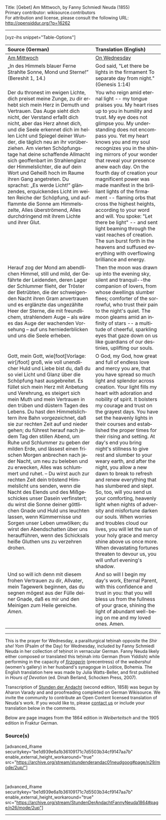 <html>
<head></head>
<body>
Title: [Gebet] Am Mittwoch, by Fanny Schmiedl Neuda (1855)<br />
Primary contributor: wikisource.contributors<br />
For attribution and license, please consult the following URL: <a href="http://opensiddur.org/?p=16262">http://opensiddur.org/?p=16262</a>
<p />
<hr />

[xyz-ihs snippet="Table-Options"]<table style="margin-left: auto; margin-right: auto;" class="draggable">
<thead><tr><th id="x" style="text-align: left;">Source (German)</th><th style="text-align: left;">Translation (English)</th></tr></thead>
<tbody>
<tr><td style="vertical-align:top;">
<div class="german" lang="de">
<u>Am Mittwoch</u>
</span></div></td>

<td style="vertical-align:top;">
<div class="english" lang="en">
<u>On Wednesday</u>
</span></div></td></tr>

<tr><td style="vertical-align:top;">
<div class="german" lang="de">
„In des Himmels blauer Ferne 
Strahlte Sonne, Mond und Sterne!” 
(Bereshit 1, 14.) 
</span></div></td>

<td style="vertical-align:top;">
<div class="english" lang="en">
God said, 
"Let there be lights in the firmament
To separate day from night."
(Genesis 1:14)
</span></div></td></tr>


<tr><td style="vertical-align:top;">
<div class="german" lang="de">
Der du thronest im ewigen Lichte, dich preiset meine Zunge, zu dir erhebt sich mein Herz in Demuth und Vertrauen. Das Auge sieht dich nicht, der Verstand erfaßt dich nicht, aber das Herz ahnet dich, und die Seele erkennet dich im hellen Licht und Spiegel deiner Wunder, die täglich neu an ihr vorüberziehen. Am vierten Schöpfungstage hat deine schaffende Allmacht sich geoffenbart im Strahlenglanz der Himmelslichter, die auf dein Wort und Geheiß hoch im Raume ihren Gang angetreten. Du sprachst: „Es werde Licht!” glänzendes, erquickendes Licht im weiten Reiche der Schöpfung, und aufflammte die Sonne am Himmelszelte, Alles überströmend, Alles durchdringend mit ihrem Lichte und ihrer Glut.
</span></div></td>

<td style="vertical-align:top;">
<div class="english" lang="en">
You who reign amid eternal light -- my tongue praises you. My heart rises up to you in humility and trust. My eye does not glimpse you. My understanding does not encompass you. Yet my heart knows you and my soul recognizes you in the shining mirrors of your wonder that reveal your presence anew each day. On the fourth day of creation your magnificent power was made manifest in the brilliant lights of the firmament -- flaming orbs that cross the highest heights, according to your word and will. You spoke: "Let there be light" -- and sent light beaming through the vast reaches of creation. The sun burst forth in the heavens and suffused everything with overflowing brilliance and energy.
</span></div></td></tr>


<tr><td style="vertical-align:top;">
<div class="german" lang="de">
Herauf zog der Mond am abendlichen Himmel, still und mild, der Gefährte der Leidenden, deren Lager der Schlummer flieht, der Tröster der Betrübten, die der schweigenden Nacht ihren Gram anvertrauen und es erglänzte das ungezählte Heer der Sterne, die mit freundlichem, strahlendem Auge – als wäre es das Auge der wachenden Vorsehung – auf uns herniederblicken und uns die Seele erheben. 
</span></div></td>

<td style="vertical-align:top;">
<div class="english" lang="en">
Then the moon was drawn up into the evening sky, silent and tranquil--the companion of lovers, from whose dwellings slumber flees; comforter of the sorrowful, who trust their pain to the night's quiet. The moon gleams amid an infinity of stars -- a multitude of cheerful, sparkling eyes that gaze down on us like guardians of our destinies, uplifting our souls.
</span></div></td></tr>


<tr><td style="vertical-align:top;">
<div class="german" lang="de">
Gott, mein Gott, wie[foot]Vorlage: <em>wir</em>[/foot] groß, wie voll unendlicher Huld und Liebe bist du, daß du so viel Licht und Glanz über die Schöpfung hast ausgebreitet. Es füllet sich mein Herz mit Anbetung und Verehrung, es steigert sich mein Muth und mein Vertrauen in den trüben und düstern Tagen des Lebens. Du hast den Himmelslichtern ihre Bahn vorgezeichnet, daß sie zur rechten Zeit auf und nieder gehen; du führest herauf nach jedem Tag den stillen Abend, um Ruhe und Schlummer zu geben der milden Erde, und lässest einen frischen Morgen anbrechen nach jeder Nacht, um neu zu beleben und zu erwecken, Alles was schlummert und ruhet. – Du wirst auch zur rechten Zeit dein tröstend Himmelslicht uns senden, wenn die Nacht des Elends und des Mißgeschickes unser Dasein verfinstert; du wirst die Sonne deiner göttlichen Gnade und Huld uns leuchten lassen, wenn Kümmernisse und Sorgen unser Leben umwölken; du wirst den Abendschatten über uns heraufführen, wenn des Schicksals heiße Gluthen uns zu verzehren drohen. 
</span></div></td>

<td style="vertical-align:top;">
<div class="english" lang="en">
O God, my God, how great and full of endless love and mercy you are, that you have spread so much light and splendor across creation. Your light fills my heart with adoration and nobility of spirit. It bolsters my courage and trust on the grayest days. You have set the heavenly lights in their courses and established the proper times for their rising and setting. At day's end you bring night's stillness to give rest and slumber to your weary earth, and after the night, you allow a new dawn to break to refresh and renew everything that has slumbered and slept. So, too, will you send us your comforting, heavenly light when nights of adversity and misfortune darken our souls. When worries and troubles cloud our lives, you will let the sun of your holy grace and mercy shine above us once more. When devastating fortunes threaten to devour us, you will unfurl evening's shadow. 
</span></div></td></tr>


<tr><td style="vertical-align:top;">
<div class="german" lang="de">
Und so will ich denn mit diesem frohen Vertrauen zu dir, Allvater, mein Tagewerk beginnen, das du segnen mögest aus der Fülle deiner Gnade, daß es mir und den Meinigen zum Heile gereiche. <em>Amen</em>. 
</span></div></td>

<td style="vertical-align:top;">
<div class="english" lang="en">
And so will I begin my day's work, Eternal Parent, with this confidence and trust in you: that you will bless us from the fullness of your grace, shining the light of abundant well-being on me and my loved ones. Amen.
</span></div></td></tr>
</tbody></table>

<hr />

This is the prayer for Wednesday, a paraliturgical teḥinah opposite the <em>Shir shel Yom</em> (Psalm of the Day) for Wednesday, included by Fanny Schmiedl Neuda in her collection of teḥinot in vernacular German. Fanny Neuda likely either composed or translated this teḥinah into German (from Yiddish) while performing in the capacity of <a href="https://en.wikipedia.org/wiki/Firzogerin"><em>firzogerin</em></a> (precentress) of the <em>weibershul</em> (women's gallery) in her husband's synagogue in Loštice, Bohemia. The English translation here was made by Julia Watts-Beller, and first published in <em>Hours of Devotion</em> (ed. Dinah Berland, Schocken Press, 2007).

Transcription of <a href="https://opensiddur.org/prayers-for/tkhines/stunden-der-andacht-hours-of-devotion-by-fanny-schmiedl-neuda/">Stunden der Andacht</a> (second edition, 1858) was begun by Aharon Varady and and proofreading completed on German Wikisource. We invite the community to contribute an Open Content licensed translation of Neuda's work. If you would like to, please <a href="https://opensiddur.org/contact/">contact us</a> or include your translation below in the comments.

Below are page images from the 1864 edition in <em>Weiberteitsch</em> and the 1905 edition in Fraktur German.

<h3>Source(s)</h3>

[advanced_iframe securitykey="be1d939e6a1b36109171c7d5503b34cf9147aa7b" enable_external_height_workaround="true" src="https://archive.org/stream/stundenderandac01neudgoog#page/n29/mode/2up/"]

&nbsp;

[advanced_iframe securitykey="be1d939e6a1b36109171c7d5503b34cf9147aa7b" enable_external_height_workaround="true" src="https://archive.org/stream/StundenDerAndachtFannyNeuda1864#page/n26/mode/2up"]

<hr />

&nbsp;
</body>
</html>